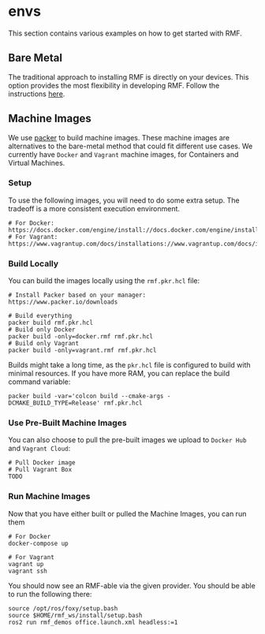 # envs
This section contains various examples on how to get started with RMF.

## Bare Metal
The traditional approach to installing RMF is directly on your devices. This option provides the most flexibility in developing RMF. Follow the instructions [here](https://github.com/open-rmf/rmf).

## Machine Images
We use [packer](https://www.packer.io/) to build machine images. These machine images are alternatives to the bare-metal method that could fit different use cases. We currently have `Docker` and `Vagrant` machine images, for Containers and Virtual Machines.

### Setup
To use the following images, you will need to do some extra setup. The tradeoff is a more consistent execution environment.

```
# For Docker: https://docs.docker.com/engine/install://docs.docker.com/engine/install/
# For Vagrant: https://www.vagrantup.com/docs/installations://www.vagrantup.com/docs/installation
```

### Build Locally
You can build the images locally using the `rmf.pkr.hcl` file:
```
# Install Packer based on your manager: https://www.packer.io/downloads

# Build everything
packer build rmf.pkr.hcl        
# Build only Docker
packer build -only=docker.rmf rmf.pkr.hcl
# Build only Vagrant
packer build -only=vagrant.rmf rmf.pkr.hcl
```

Builds might take a long time, as the `pkr.hcl` file is configured to build with minimal resources. If you have more RAM, you can replace the build command variable:
```
packer build -var='colcon build --cmake-args -DCMAKE_BUILD_TYPE=Release' rmf.pkr.hcl
```

### Use Pre-Built Machine Images
You can also choose to pull the pre-built images we upload to `Docker Hub` and `Vagrant Cloud`:
```
# Pull Docker image
# Pull Vagrant Box
TODO
```

### Run Machine Images
Now that you have either built or pulled the Machine Images, you can run them
```
# For Docker
docker-compose up 

# For Vagrant
vagrant up
vagrant ssh
```

You should now see an RMF-able via the given provider. You should be able to run the following there:
```
source /opt/ros/foxy/setup.bash
source $HOME/rmf_ws/install/setup.bash
ros2 run rmf_demos office.launch.xml headless:=1
```
